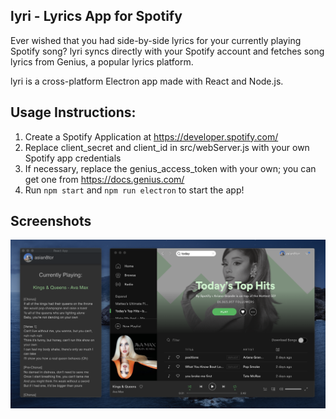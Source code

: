 ## lyri - Lyrics App for Spotify

Ever wished that you had side-by-side lyrics for your currently
playing Spotify song? lyri syncs directly with your Spotify
account and fetches song lyrics from Genius, a popular
lyrics platform.

lyri is a cross-platform Electron app made with React and Node.js.

## Usage Instructions:

1. Create a Spotify Application at https://developer.spotify.com/
2. Replace client_secret and client_id in src/webServer.js with your own Spotify app credentials
3. If necessary, replace the genius_access_token with your own; you can get one from https://docs.genius.com/
4. Run `npm start` and `npm run electron` to start the app!

## Screenshots

![Lyri-Usage](public/lyriusage.png)
